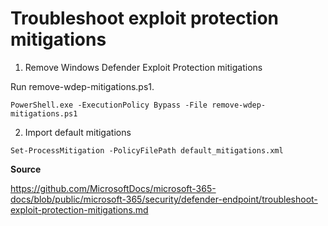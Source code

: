 # Troubleshoot exploit protection mitigations

1. Remove Windows Defender Exploit Protection mitigations

Run remove-wdep-mitigations.ps1.

```
PowerShell.exe -ExecutionPolicy Bypass -File remove-wdep-mitigations.ps1
```

2. Import default mitigations

```
Set-ProcessMitigation -PolicyFilePath default_mitigations.xml
```

**Source**

https://github.com/MicrosoftDocs/microsoft-365-docs/blob/public/microsoft-365/security/defender-endpoint/troubleshoot-exploit-protection-mitigations.md